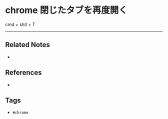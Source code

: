 # chrome 閉じたタブを再度開く
cmd + shit + T

---
## Related Notes
- 

## References
- 

## Tags
- `#chrome` 